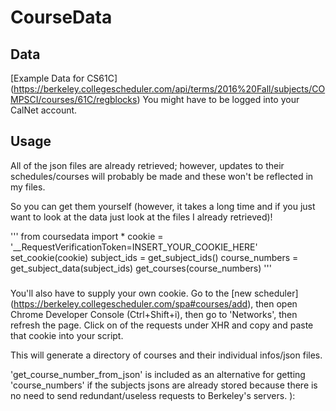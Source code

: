 # CourseData

## Data
[Example Data for CS61C] (https://berkeley.collegescheduler.com/api/terms/2016%20Fall/subjects/COMPSCI/courses/61C/regblocks)
You might have to be logged into your CalNet account.


## Usage
All of the json files are already retrieved; however, updates to their schedules/courses will probably be made and these won't be reflected in my files.

So you can get them yourself (however, it takes a long time and if you just want to look at the data just look at the files I already retrieved)!

'''
from coursedata import *
cookie = '__RequestVerificationToken=INSERT_YOUR_COOKIE_HERE'
set_cookie(cookie)
subject_ids = get_subject_ids()
course_numbers = get_subject_data(subject_ids)
get_courses(course_numbers)
'''

#####
You'll also have to supply your own cookie. Go to the [new scheduler] (https://berkeley.collegescheduler.com/spa#courses/add), then open Chrome Developer Console (Ctrl+Shift+i), then go to 'Networks', then refresh the page. Click on of the requests under XHR and copy and paste that cookie into your script.

This will generate a directory of courses and their individual infos/json files.

'get_course_number_from_json' is included as an alternative for getting 'course_numbers' if the subjects jsons are already stored because there is no need to send redundant/useless requests to Berkeley's servers. ):